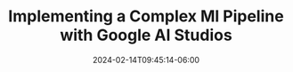 ---
title: 'Implementing a Complex Ml Pipeline with Google AI Studios'
date: 2024-02-14T09:45:14-06:00
instructors:
 - Israel Herraiz
time_start: 2024-04-10T15:30:00.000Z
time_end:   2024-04-10T15:50:00.000Z
video: https://youtu.be/GHAMr72oVAo
weight: 6
draft: true
---